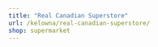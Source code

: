 ```yaml
---
title: "Real Canadian Superstore"
url: /kelowna/real-canadian-superstore/
shop: supermarket
---
```

